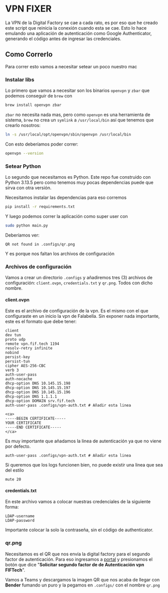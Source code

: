 # VPN FIXER

La VPN de la Digital Factory se cae a cada rato, es por eso que he creado este script que reinicia la conexión cuando esta se cae. Esto lo hace emulando una aplicación de autenticación como Google Authenticator, generando el código antes de ingresar las credenciales.

## Como Correrlo

Para correr esto vamos a necesitar setear un poco nuestro mac

### Instalar libs

Lo primero que vamos a necesitar son los binarios `openvpn` y `zbar` que podemos conseguir de `brew` con

```bash
brew install openvpn zbar
```

`zbar` no necesita nada mas, pero como `openvpn` es una herramienta de sistema, `brew` no crea un `symlink` a `/usr/local/bin` así que tenemos que crearlo nosotros:

```bash
ln -s /usr/local/opt/openvpn/sbin/openvpn /usr/local/bin
```

Con esto deberíamos poder correr:

```bash
openvpn --version
```

### Setear Python

Lo segundo que necesitamos es Python. Este repo fue construido con Python 3.13.5 pero como tenemos muy pocas dependencias puede que sirva con otra versión.

Necesitamos instalar las dependencias para eso corremos

```bash
pip install -r requirements.txt
```

Y luego podemos correr la aplicación como super user con

```bash
sudo python main.py
```

Deberíamos ver:

```
QR not found in .configs/qr.png
```

Y es porque nos faltan los archivos de configuración

### Archivos de configuración

Vamos a crear un directorio `.configs` y añadiremos tres (3) archivos de configuración: `client.ovpn`, `credentials.txt` y `qr.png`. Todos con dicho nombre.

#### client.ovpn

Este es el archivo de configuración de la vpn. Es el mismo con el que configuraste en un inicio la vpn de Falabella. Sin exponer nada importante, este es el formato que debe tener:

```
client
dev tun
proto udp
remote vpn.fif.tech 1194
resolv-retry infinite
nobind
persist-key
persist-tun
cipher AES-256-CBC
verb 3
auth-user-pass
auth-nocache
dhcp-option DNS 10.145.15.198
dhcp-option DNS 10.145.15.197
dhcp-option DNS 10.145.15.196
dhcp-option DNS 1.1.1.1
dhcp-option DOMAIN srv.fif.tech
auth-user-pass .configs/vpn-auth.txt # Añadir esta linea

<ca>
-----BEGIN CERTIFICATE-----
YOUR CERTIFICATE
-----END CERTIFICATE-----
</ca>
```

Es muy importante que añadamos la linea de autenticación ya que no viene por defecto.
```
auth-user-pass .configs/vpn-auth.txt # Añadir esta linea
```

Si queremos que los logs funcionen bien, no puede existir una linea que sea del estilo
```
mute 20
```

#### credentials.txt

En este archivo vamos a colocar nuestras credenciales de la siguiente forma:

```
LDAP-username
LDAP-password
```
Importante colocar la solo la contraseña, sin el código de authenticator.

### qr.png

Necesitamos es el QR que nos envía la digital factory para el segundo factor de autenticación. Para eso ingresamos a [portal](https://portal.fif.tech/profile) y presionamos el botón que dice "**Solicitar segundo factor de de Autenticación vpn FIFTech**".

Vamos a Teams y descargamos la imagen QR que nos acaba de llegar con **Bender** fumando un puro y la pegamos en `.configs/` con el nombre `qr.png`

